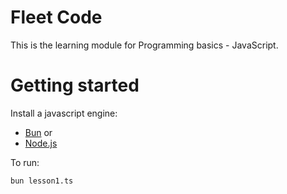 # Fleet Code

This is the learning module for Programming basics - JavaScript.

# Getting started

Install a javascript engine:

- [Bun](https://bun.sh)
  or
- [Node.js](https://nodejs.org/en/download/package-manager)

To run:

```bash
bun lesson1.ts
```
